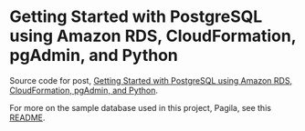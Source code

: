 # Getting Started with PostgreSQL using Amazon RDS, CloudFormation, pgAdmin, and Python

Source code for post, [Getting Started with PostgreSQL using Amazon RDS, CloudFormation, pgAdmin, and Python](https://programmaticponderings.com/2019/08/09/getting-started-with-postgresql-using-amazon-rds-cloudformation-pgadmin-and-python/).

For more on the sample database used in this project, Pagila, see this [README](https://github.com/devrimgunduz/pagila/blob/master/README.md).